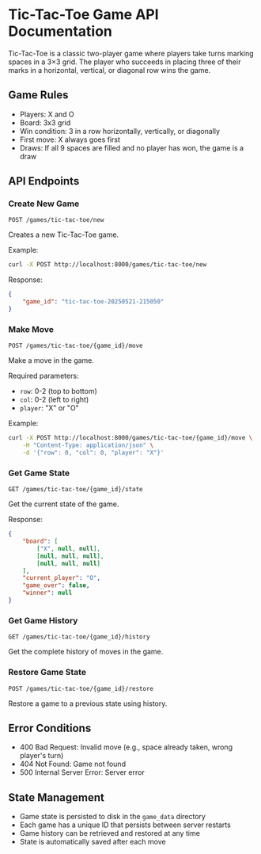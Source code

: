 # Tic-Tac-Toe Game API Documentation

Tic-Tac-Toe is a classic two-player game where players take turns marking spaces in a 3×3 grid. The player who succeeds in placing three of their marks in a horizontal, vertical, or diagonal row wins the game.

## Game Rules

- Players: X and O
- Board: 3x3 grid
- Win condition: 3 in a row horizontally, vertically, or diagonally
- First move: X always goes first
- Draws: If all 9 spaces are filled and no player has won, the game is a draw

## API Endpoints

### Create New Game
```http
POST /games/tic-tac-toe/new
```

Creates a new Tic-Tac-Toe game.

Example:
```bash
curl -X POST http://localhost:8000/games/tic-tac-toe/new
```

Response:
```json
{
    "game_id": "tic-tac-toe-20250521-215050"
}
```

### Make Move
```http
POST /games/tic-tac-toe/{game_id}/move
```

Make a move in the game.

Required parameters:
- `row`: 0-2 (top to bottom)
- `col`: 0-2 (left to right)
- `player`: "X" or "O"

Example:
```bash
curl -X POST http://localhost:8000/games/tic-tac-toe/{game_id}/move \
    -H "Content-Type: application/json" \
    -d '{"row": 0, "col": 0, "player": "X"}'
```

### Get Game State
```http
GET /games/tic-tac-toe/{game_id}/state
```

Get the current state of the game.

Response:
```json
{
    "board": [
        ["X", null, null],
        [null, null, null],
        [null, null, null]
    ],
    "current_player": "O",
    "game_over": false,
    "winner": null
}
```

### Get Game History
```http
GET /games/tic-tac-toe/{game_id}/history
```

Get the complete history of moves in the game.

### Restore Game State
```http
POST /games/tic-tac-toe/{game_id}/restore
```

Restore a game to a previous state using history.

## Error Conditions

- 400 Bad Request: Invalid move (e.g., space already taken, wrong player's turn)
- 404 Not Found: Game not found
- 500 Internal Server Error: Server error

## State Management

- Game state is persisted to disk in the `game_data` directory
- Each game has a unique ID that persists between server restarts
- Game history can be retrieved and restored at any time
- State is automatically saved after each move
